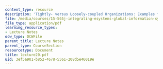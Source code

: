 ```yaml
---
content_type: resource
description: 'Tightly- versus Loosely-coupled Organizations: Examples from ERP'
file: /media/courses/15-565j-integrating-esystems-global-information-systems-spring-2002/3ef5a901b85246785561208d5e46019e_lecture20.pdf
file_type: application/pdf
learning_resource_types:
- Lecture Notes
ocw_type: OCWFile
parent_title: Lecture Notes
parent_type: CourseSection
resourcetype: Document
title: lecture20.pdf
uid: 3ef5a901-b852-4678-5561-208d5e46019e
---
```

